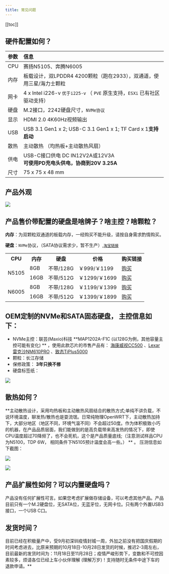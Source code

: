 ```yaml
---
title: 常见问题
---
```


[[toc]]

## 硬件配置如何？

| 参数 | 信息|
| :--- | :----------------------------------------------------------- |
| CPU  | 赛扬N5105、奔腾N6005                                         |
| 内存 | 板载设计，双LPDDR4 4200颗粒（跑在2933），双通道，使用三星/海力士颗粒 |
| 网卡 | 4 x Intel i226-v `优于i225-v`  （ `PVE` 原生支持，`ESXi` 已有社区驱动支持） |
| 硬盘 | M.2接口，2242硬盘尺寸，`NVMe协议`                            |
| 显示 | HDMI 2.0 4K60Hz视频输出                                      |
| USB  | USB 3.1 Gen1 x 2; USB-C 3.1 Gen1 x 1; TF Card x 1**支持启动** |
| 散热 | 主动散热 （均热板+主动散热风扇）                             |
| 供电 | USB-C接口供电 DC IN12V2A或12V3A <br>   **可使用PD充电头供电，协商到20V 3.25A** |
| 尺寸 | 75 x 75 x 48 mm                                              |

## 产品外观

![](https://wiki.ikoolcore.cn/images/mul_banner.png)

## 产品售价带配置的硬盘是啥牌子？啥主控？啥颗粒？

**内存**：为双颗粒双通道的板载内存，一经购买不能升级，请按自身需求酌情购买。

**硬盘**：`NVMe`协议，（SATA协议需求少，暂不生产）,[`淘宝链接`](https://item.taobao.com/item.htm?ft=t&id=686963354915)

<table>
   <tr>
      <th>CPU</th>
      <th>内存</th>
      <th>硬盘</th>
      <th>价格</th>
      <th>购买链接</th>
   </tr>
   <tr>
      <td rowspan="2">N5105</td>
      <td>8GB</td>
      <td>不带/128G</td>
      <td>￥999/￥1199</td>
      <td>
         <a href="https://item.taobao.com/item.htm?ft=t&id=682025492099" target="_blank">购买</a>
      </td>
   </tr>
   <tr>
      <td>16GB</td>
      <td>不带/512G</td>
      <td>￥1299/￥1699</td>
      <td>
         <a href="https://item.taobao.com/item.htm?ft=t&id=682025492099" target="_blank">购买</a>
      </td>
   </tr>
   <tr>
      <td rowspan="2">N6005</td>
      <td>8GB</td>
      <td>不带/128G</td>
      <td>￥1199/￥1399</td>
      <td>
         <a href="https://item.taobao.com/item.htm?ft=t&id=682025492099" target="_blank">购买</a>
      </td>
   </tr>
   <tr>
      <td>16GB</td>
      <td>不带/512G</td>
      <td>￥1399/￥1899</td>
      <td>
         <a href="https://item.taobao.com/item.htm?ft=t&id=682025492099" target="_blank">购买</a>
      </td>
   </tr>
</table>

   


## OEM定制的NVMe和SATA固态硬盘， 主控信息如下：

- NVMe主控：联芸(Maxio)科技 **MAP1202A-F1C  (以128G为例，其他容量主控可能有变化) ** ，使用此款芯片的市售产品有： [海康威视CC500](https://zhuanlan.zhihu.com/p/394138333) 、[Lexar雷克沙NM610PRO](https://diy.pconline.com.cn/1535/15359085.html) 、[致态TiPlus5000](https://www.chongdiantou.com/archives/137851.html) 
- 颗粒：长江存储
- 保修政策： **3年只换不修**
- 硬盘标签纸：

![](https://yun.swimly.cn/source/ikoolcore\SSD.jpg)

## 散热如何？

**主动散热设计，采用均热板和主动散热风扇结合的散热方式;单纯不讲负载，不说环境温度，聊发热/散热也是耍流氓。日常纯物理OpenWRT下，主动散热加持下，大部分地区（地区不同，环境气温不同）不会超过50度。作为体积极致小巧的机器，在产品品质层面，我们能做到的是高负载带来高发热的情况下，即使CPU温度超过70降频了，也不会死机，这个是产品质量底线;（注意测试样品CPU为N5100，TDP 6W， 相同条件下N5105预计温度会高一些。） ** 。  压测信息如下截图：

![](https://wiki.ikoolcore.cn/images/weather_temp.jpg)

![](https://wiki.ikoolcore.cn/images/limited.jpg)

## 产品扩展性如何？可以内置硬盘吗？

产品没有任何扩展性可言。如果您考虑扩展做存储设备，可以考虑其他产品。产品目前只有一个M.2硬盘位，无SATA位，无蓝牙位，无网卡位。只有两个外置USB3接口，一个USB C口。

## 发货时间？

目前已经在积极量产中，受9月初深圳疫情封城一周，外加之前没有把国庆假期的时间考虑进去，比原来预期的10月18日-10月28日发货的时候，推迟2-3周左右，目前最新的发货时间为：11月18日至11月28日；疫情严峻形势下，变数和不可控因素较多，烦请各位已经上车小伙伴理解 (理解万岁)！支持随时无条件中途下车的退款申请。**
